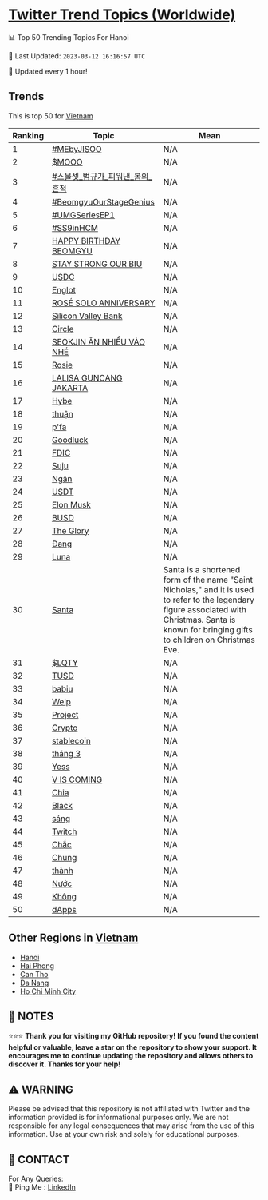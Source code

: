 [Twitter Trend Topics (Worldwide)](https://github.com/ErcinDedeoglu/Twitter-Trend-Topics)
==========


📊 Top 50 Trending Topics For Hanoi

📆 Last Updated: `2023-03-12 16:16:57 UTC`

🔧 Updated every 1 hour!


## Trends

This is top 50 for [Vietnam](</Vietnam>)

| Ranking | Topic | Mean |
| ------- | ------------ | ------------ |
| 1 | [#MEbyJISOO](http://twitter.com/search?q=%23MEbyJISOO) | N/A |
| 2 | [$MOOO](http://twitter.com/search?q=%24MOOO) | N/A |
| 3 | [#스물셋_범규가_피워낸_봄의_흔적](http://twitter.com/search?q=%23%ec%8a%a4%eb%ac%bc%ec%85%8b_%eb%b2%94%ea%b7%9c%ea%b0%80_%ed%94%bc%ec%9b%8c%eb%82%b8_%eb%b4%84%ec%9d%98_%ed%9d%94%ec%a0%81) | N/A |
| 4 | [#BeomgyuOurStageGenius](http://twitter.com/search?q=%23BeomgyuOurStageGenius) | N/A |
| 5 | [#UMGSeriesEP1](http://twitter.com/search?q=%23UMGSeriesEP1) | N/A |
| 6 | [#SS9inHCM](http://twitter.com/search?q=%23SS9inHCM) | N/A |
| 7 | [HAPPY BIRTHDAY BEOMGYU](http://twitter.com/search?q=HAPPY+BIRTHDAY+BEOMGYU) | N/A |
| 8 | [STAY STRONG OUR BIU](http://twitter.com/search?q=STAY+STRONG+OUR+BIU) | N/A |
| 9 | [USDC](http://twitter.com/search?q=USDC) | N/A |
| 10 | [Englot](http://twitter.com/search?q=Englot) | N/A |
| 11 | [ROSÉ SOLO ANNIVERSARY](http://twitter.com/search?q=ROS%c3%89+SOLO+ANNIVERSARY) | N/A |
| 12 | [Silicon Valley Bank](http://twitter.com/search?q=Silicon+Valley+Bank) | N/A |
| 13 | [Circle](http://twitter.com/search?q=Circle) | N/A |
| 14 | [SEOKJIN ĂN NHIỀU VÀO NHÉ](http://twitter.com/search?q=SEOKJIN+%c4%82N+NHI%e1%bb%80U+V%c3%80O+NH%c3%89) | N/A |
| 15 | [Rosie](http://twitter.com/search?q=Rosie) | N/A |
| 16 | [LALISA GUNCANG JAKARTA](http://twitter.com/search?q=LALISA+GUNCANG+JAKARTA) | N/A |
| 17 | [Hybe](http://twitter.com/search?q=Hybe) | N/A |
| 18 | [thuận](http://twitter.com/search?q=thu%e1%ba%adn) | N/A |
| 19 | [p'fa](http://twitter.com/search?q=p%27fa) | N/A |
| 20 | [Goodluck](http://twitter.com/search?q=Goodluck) | N/A |
| 21 | [FDIC](http://twitter.com/search?q=FDIC) | N/A |
| 22 | [Suju](http://twitter.com/search?q=Suju) | N/A |
| 23 | [Ngân](http://twitter.com/search?q=Ng%c3%a2n) | N/A |
| 24 | [USDT](http://twitter.com/search?q=USDT) | N/A |
| 25 | [Elon Musk](http://twitter.com/search?q=Elon+Musk) | N/A |
| 26 | [BUSD](http://twitter.com/search?q=BUSD) | N/A |
| 27 | [The Glory](http://twitter.com/search?q=The+Glory) | N/A |
| 28 | [Đang](http://twitter.com/search?q=%c4%90ang) | N/A |
| 29 | [Luna](http://twitter.com/search?q=Luna) | N/A |
| 30 | [Santa](http://twitter.com/search?q=Santa) | Santa is a shortened form of the name "Saint Nicholas," and it is used to refer to the legendary figure associated with Christmas. Santa is known for bringing gifts to children on Christmas Eve. |
| 31 | [$LQTY](http://twitter.com/search?q=%24LQTY) | N/A |
| 32 | [TUSD](http://twitter.com/search?q=TUSD) | N/A |
| 33 | [babiu](http://twitter.com/search?q=babiu) | N/A |
| 34 | [Welp](http://twitter.com/search?q=Welp) | N/A |
| 35 | [Project](http://twitter.com/search?q=Project) | N/A |
| 36 | [Crypto](http://twitter.com/search?q=Crypto) | N/A |
| 37 | [stablecoin](http://twitter.com/search?q=stablecoin) | N/A |
| 38 | [tháng 3](http://twitter.com/search?q=th%c3%a1ng+3) | N/A |
| 39 | [Yess](http://twitter.com/search?q=Yess) | N/A |
| 40 | [V IS COMING](http://twitter.com/search?q=V+IS+COMING) | N/A |
| 41 | [Chia](http://twitter.com/search?q=Chia) | N/A |
| 42 | [Black](http://twitter.com/search?q=Black) | N/A |
| 43 | [sáng](http://twitter.com/search?q=s%c3%a1ng) | N/A |
| 44 | [Twitch](http://twitter.com/search?q=Twitch) | N/A |
| 45 | [Chắc](http://twitter.com/search?q=Ch%e1%ba%afc) | N/A |
| 46 | [Chung](http://twitter.com/search?q=Chung) | N/A |
| 47 | [thành](http://twitter.com/search?q=th%c3%a0nh) | N/A |
| 48 | [Nước](http://twitter.com/search?q=N%c6%b0%e1%bb%9bc) | N/A |
| 49 | [Không](http://twitter.com/search?q=Kh%c3%b4ng) | N/A |
| 50 | [dApps](http://twitter.com/search?q=dApps) | N/A |



## Other Regions in [Vietnam](</Vietnam>)

* [Hanoi](</Vietnam/Hanoi.md>)
* [Hai Phong](</Vietnam/Hai Phong.md>)
* [Can Tho](</Vietnam/Can Tho.md>)
* [Da Nang](</Vietnam/Da Nang.md>)
* [Ho Chi Minh City](</Vietnam/Ho Chi Minh City.md>)



## 📝 NOTES

⭐⭐⭐ **Thank you for visiting my GitHub repository! If you found the content helpful or valuable, leave a star on the repository to show your support. It encourages me to continue updating the repository and allows others to discover it. Thanks for your help!**


## ⚠️ WARNING

Please be advised that this repository is not affiliated with Twitter and the information provided is for informational purposes only. We are not responsible for any legal consequences that may arise from the use of this information. Use at your own risk and solely for educational purposes.


## 📨 CONTACT

 For Any Queries:  
            🏓 Ping Me : [LinkedIn](https://www.linkedin.com/in/ercindedeoglu/)
